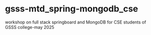 # gsss-mtd_spring-mongodb_cse
workshop on full stack springboard and MongoDB for CSE students of GSSS college-may 2025
